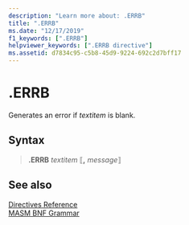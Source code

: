 ```yaml
---
description: "Learn more about: .ERRB"
title: ".ERRB"
ms.date: "12/17/2019"
f1_keywords: [".ERRB"]
helpviewer_keywords: [".ERRB directive"]
ms.assetid: d7834c95-c5b8-45d9-9224-692c2d7bff17
---
```

# .ERRB

Generates an error if *textitem* is blank.

## Syntax

> **.ERRB** *textitem* ⟦__,__ *message*⟧

## See also

[Directives Reference](directives-reference.md)\
[MASM BNF Grammar](masm-bnf-grammar.md)
